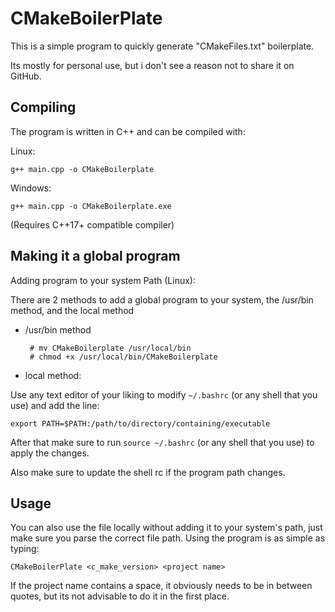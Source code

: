 # CMakeBoilerPlate


This is a simple program to quickly generate  "CMakeFiles.txt" boilerplate.

Its mostly for personal use, but i don't see a reason not to share it on GitHub.

## Compiling

The program is written in C++ and can be compiled with:

Linux:

    g++ main.cpp -o CMakeBoilerplate
   
   Windows: 
   

    g++ main.cpp -o CMakeBoilerplate.exe
   
   (Requires C++17+ compatible compiler)

## Making it a global program



Adding program to your system Path (Linux):

 There are 2 methods to add a global program to your system, the /usr/bin method, and the local method

 - /usr/bin method
 
	    # mv CMakeBoilerplate /usr/local/bin
	    # chmod +x /usr/local/bin/CMakeBoilerplate

- local method:

Use any text editor of your liking to modify `~/.bashrc` (or any shell that you use) and add the line:

	export PATH=$PATH:/path/to/directory/containing/executable
After that make sure to run `source ~/.bashrc` (or any shell that you use)
to apply the changes.

Also make sure to update the shell rc if the program path changes.

## Usage

You can also use the file locally without adding it to your system's path, just make sure you parse the correct file path.
Using the program is as simple as typing: 

    CMakeBoilerPlate <c_make_version> <project name>
   
   If the project name contains a space, it obviously needs to be in between quotes, but its not advisable to do it in the first place.

